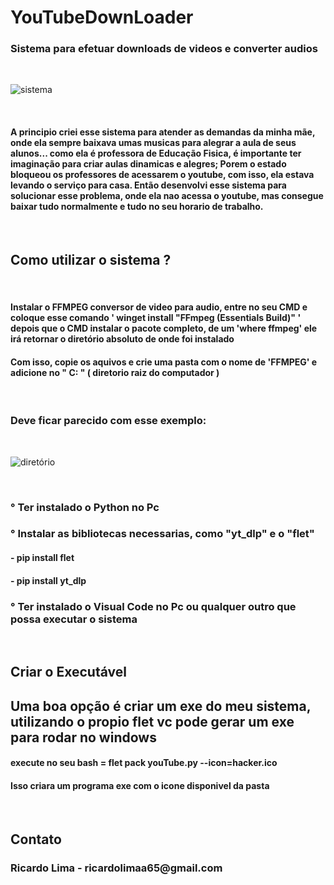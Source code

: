 # YouTubeDownLoader
<h3>Sistema para efetuar downloads de videos e converter audios</h3>
<br>

![sistema](https://github.com/user-attachments/assets/c59f4480-196c-4d07-a5b6-5179da773d5c)

<br>
<h4>A principio criei esse sistema para atender as demandas da minha mãe, onde ela sempre baixava umas musicas para alegrar a aula de seus alunos...
como ela é professora de Educação Fisica, é importante ter imaginação para criar aulas dinamicas e alegres; Porem o 
estado bloqueou os professores de acessarem o youtube, com isso, ela estava levando o serviço para casa. Então desenvolvi 
esse sistema para solucionar esse problema, onde ela nao acessa o youtube, mas consegue baixar tudo normalmente e tudo no seu horario de trabalho.</h4>
<br>
<h2>Como utilizar o sistema ?</h2>
<br>
<h4> Instalar o FFMPEG conversor de video para audio, entre no seu CMD e coloque esse comando ' winget install "FFmpeg (Essentials Build)" ' depois que o CMD instalar o pacote completo, de um 'where ffmpeg' ele irá retornar o diretório absoluto de onde foi instalado</h4>
<h4> Com isso, copie os aquivos e crie uma pasta com o nome de  'FFMPEG'  e adicione no " C: " ( diretorio raiz do computador ) </h4>
<br>
<h3>Deve ficar parecido com esse exemplo:</h3>
<br>

![diretório](https://github.com/user-attachments/assets/eb827e69-02e2-455c-9ae8-764019f2bba7)

<br>
<h3>° Ter instalado o Python no Pc </h3>
<h3>° Instalar as bibliotecas necessarias, como "yt_dlp" e o "flet" </h3>
<h4> - pip install flet </h4>
<h4> - pip install yt_dlp </h4>
<h3>° Ter instalado o Visual Code no Pc ou qualquer outro que possa executar o sistema</h3>
<br>
<h2> Criar o Executável </h32>
<br>
<h2> Uma boa opção é criar um exe do meu sistema, utilizando o propio flet vc pode gerar um exe para rodar no windows</h2>
<h4> execute no seu bash = flet pack youTube.py --icon=hacker.ico </h4>
<h4>Isso  criara um programa exe com o icone disponivel da pasta </h4>
<br>
<h2>Contato</h2>
<h3> Ricardo Lima - ricardolimaa65@gmail.com </h3>
